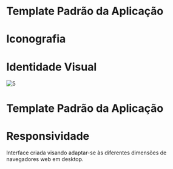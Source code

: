 # Template Padrão da Aplicação

# Iconografia

# Identidade Visual
![5](https://github.com/user-attachments/assets/2126a63d-6759-40bf-b138-2904ad1015f2)

# Template Padrão da Aplicação

# Responsividade

Interface criada visando adaptar-se às diferentes dimensões de navegadores web em desktop.

